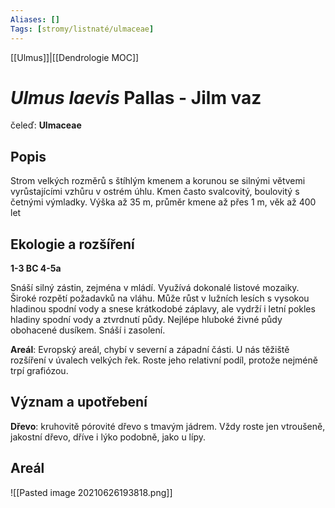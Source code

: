 ```yaml
---
Aliases: []
Tags: [stromy/listnaté/ulmaceae]
---
```

[[Ulmus]]|[[Dendrologie MOC]]


# *Ulmus laevis* Pallas - Jilm vaz

čeleď: **Ulmaceae**

## Popis
Strom velkých rozměrů s štíhlým kmenem a korunou se silnými větvemi vyrůstajícími vzhůru v ostrém úhlu. Kmen často svalcovitý, boulovitý s četnými výmladky.
Výška až 35 m, průměr kmene až přes 1 m, věk až 400 let

## Ekologie a rozšíření
**1-3 BC 4-5a**

Snáší silný zástin, zejména v mládí. Využívá dokonalé listové mozaiky. 
Široké rozpětí požadavků na vláhu. Může růst v lužních lesích s vysokou hladinou spodní vody a snese krátkodobé záplavy, ale vydrží i letní pokles hladiny spodní vody a ztvrdnutí půdy.
Nejlépe hluboké živné půdy obohacené dusíkem. Snáší i zasolení.

**Areál**: Evropský areál, chybí v severní a západní části.
U nás těžiště rozšíření v úvalech velkých řek. Roste jeho relativní podíl, protože nejméně trpí grafiózou.

## Význam a upotřebení
**Dřevo**: kruhovitě pórovité dřevo s tmavým jádrem.
Vždy roste jen vtroušeně, jakostní dřevo, dříve i lýko podobně, jako u lípy.

## Areál

![[Pasted image 20210626193818.png]]
